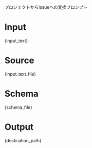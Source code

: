 プロジェクトからIssueへの変換プロンプト

# Input

{input_text}

# Source

{input_text_file}

# Schema

{schema_file}

# Output

{destination_path}

